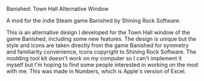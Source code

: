 Banished: Town Hall Alternative Window

A mod for the indie Steam game Banished by Shining Rock Software. 

This is an alternative design I developed for the Town Hall window of the game Banished, including some new features. The design is unique but the style and icons are taken directly from the game Banished for symmetry and familiarity convenience, icons copyright to Shining Rock Software. The modding tool kit doesn't work on my computer so I can't implement it myself but I'm hoping to find some people interested in working on the mod with me. This was made in Numbers, which is Apple's version of Excel. 
